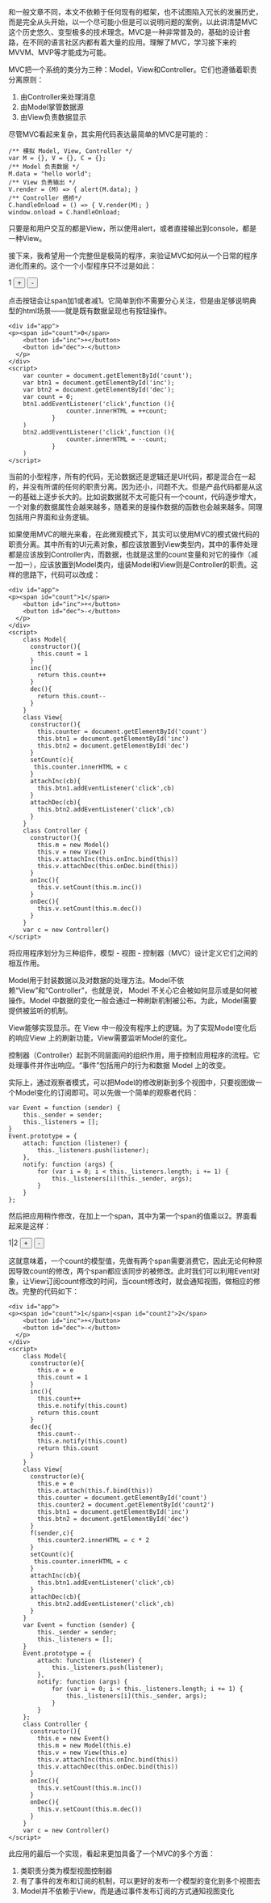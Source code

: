 和一般文章不同，本文不依赖于任何现有的框架，也不试图陷入冗长的发展历史，而是完全从头开始，以一个尽可能小但是可以说明问题的案例，以此讲清楚MVC这个历史悠久、变型极多的技术理念。MVC是一种非常普及的，基础的设计套路，在不同的语言社区内都有着大量的应用。理解了MVC，学习接下来的MVVM、MVP等才能成为可能。

MVC把一个系统的类分为三种：Model，View和Controller。它们也遵循着职责分离原则：

1. 由Controller来处理消息
2. 由Model掌管数据源
3. 由View负责数据显示

尽管MVC看起来复杂，其实用代码表达最简单的MVC是可能的：

    /** 模拟 Model, View, Controller */
    var M = {}, V = {}, C = {};
    /** Model 负责数据 */
    M.data = "hello world";
    /** View 负责输出 */
    V.render = (M) => { alert(M.data); }
    /** Controller 搭桥*/
    C.handleOnload = () => { V.render(M); }
    window.onload = C.handleOnload;

只要是和用户交互的都是View，所以使用alert，或者直接输出到console，都是一种View。

接下来，我希望用一个完整但是极简的程序，来验证MVC如何从一个日常的程序进化而来的。这个一个小型程序只不过是如此：

<div id="app">
<p><span id="count">1</span>
    <button id="inc">+</button>
    <button id="dec">-</button>
  </p>
</div>
点击按钮会让span加1或者减1。它简单到你不需要分心关注，但是由足够说明典型的html场景——就是既有数据呈现也有按钮操作。

    <div id="app">
    <p><span id="count">0</span>
        <button id="inc">+</button>
        <button id="dec">-</button>
      </p>
    </div>
    <script>
        var counter = document.getElementById('count');
        var btn1 = document.getElementById('inc');
        var btn2 = document.getElementById('dec');
        var count = 0;
        btn1.addEventListener('click',function (){
                    counter.innerHTML = ++count;
                }
        )
        btn2.addEventListener('click',function (){
                    counter.innerHTML = --count;
                }
        )
    </script>
    
当前的小型程序，所有的代码，无论数据还是逻辑还是UI代码，都是混合在一起的，并没有所谓的任何的职责分离。因为还小，问题不大。但是产品代码都是从这一的基础上逐步长大的。比如说数据就不太可能只有一个count，代码逐步增大，一个对象的数据属性会越来越多，随着来的是操作数据的函数也会越来越多。同理包括用户界面和业务逻辑。

如果使用MVC的眼光来看，在此微观模式下，其实可以使用MVC的模式做代码的职责分离。其中所有的UI元素对象，都应该放置到View类型内，其中的事件处理都是应该放到Controller内，而数据，也就是这里的count变量和对它的操作（减一加一），应该放置到Model类内，组装Model和View则是Controller的职责。这样的思路下，代码可以改成：

    <div id="app">
    <p><span id="count">1</span>
        <button id="inc">+</button>
        <button id="dec">-</button>
      </p>
    </div>
    <script>
        class Model{
          constructor(){
            this.count = 1
          }
          inc(){
            return this.count++
          }
          dec(){
            return this.count--
          }
        }
        class View{
          constructor(){
            this.counter = document.getElementById('count')
            this.btn1 = document.getElementById('inc')
            this.btn2 = document.getElementById('dec')
          }
          setCount(c){
           this.counter.innerHTML = c 
          }
          attachInc(cb){
            this.btn1.addEventListener('click',cb)
          }
          attachDec(cb){
            this.btn2.addEventListener('click',cb)
          }
        }
        class Controller {
          constructor(){
            this.m = new Model()
            this.v = new View()
            this.v.attachInc(this.onInc.bind(this))
            this.v.attachDec(this.onDec.bind(this))
          }
          onInc(){
            this.v.setCount(this.m.inc())
          }
          onDec(){
            this.v.setCount(this.m.dec())
          }
        }
        var c = new Controller()
    </script>


将应用程序划分为三种组件，模型 - 视图 - 控制器（MVC）设计定义它们之间的相互作用。

Model用于封装数据以及对数据的处理方法。Model不依赖“View”和“Controller”，也就是说， Model 不关心它会被如何显示或是如何被操作。Model 中数据的变化一般会通过一种刷新机制被公布。为此，Model需要提供被监听的机制。

View能够实现显示。在 View 中一般没有程序上的逻辑。为了实现Model变化后的响应View 上的刷新功能，View需要监听Model的变化。

控制器（Controller）起到不同层面间的组织作用，用于控制应用程序的流程。它处理事件并作出响应。“事件”包括用户的行为和数据 Model 上的改变。

实际上，通过观察者模式，可以把Model的修改刷新到多个视图中，只要视图做一个Model变化的订阅即可。可以先做一个简单的观察者代码：

    var Event = function (sender) {
        this._sender = sender;
        this._listeners = [];
    }
    Event.prototype = {
        attach: function (listener) {
            this._listeners.push(listener);
        },
        notify: function (args) {
            for (var i = 0; i < this._listeners.length; i += 1) {
                this._listeners[i](this._sender, args);
            }
        }
    };

然后把应用稍作修改，在加上一个span，其中为第一个span的值乘以2。界面看起来是这样：
<div id="app">
<p><span id="count">1</span>|<span id="count2">2</span>
    <button id="inc">+</button>
    <button id="dec">-</button>
  </p>
</div>
这就意味着，一个count的模型值，先做有两个span需要消费它，因此无论何种原因导致count的修改，两个span都应该同步的被修改。此时我们可以利用Event对象，让View订阅count修改的时间，当count修改时，就会通知视图，做相应的修改。完整的代码如下：

    <div id="app">
    <p><span id="count">1</span>|<span id="count2">2</span>
        <button id="inc">+</button>
        <button id="dec">-</button>
      </p>
    </div>
    <script>
        class Model{
          constructor(e){
            this.e = e
            this.count = 1
          }
          inc(){
            this.count++
            this.e.notify(this.count)
            return this.count
          }
          dec(){
            this.count--
            this.e.notify(this.count)
            return this.count
          }
        }
        class View{
          constructor(e){
            this.e = e
            this.e.attach(this.f.bind(this))
            this.counter = document.getElementById('count')
            this.counter2 = document.getElementById('count2')
            this.btn1 = document.getElementById('inc')
            this.btn2 = document.getElementById('dec')
          }
          f(sender,c){
            this.counter2.innerHTML = c * 2
          }
          setCount(c){
           this.counter.innerHTML = c 
          }
          attachInc(cb){
            this.btn1.addEventListener('click',cb)
          }
          attachDec(cb){
            this.btn2.addEventListener('click',cb)
          }
        }
        var Event = function (sender) {
            this._sender = sender;
            this._listeners = [];
        }
        Event.prototype = {
            attach: function (listener) {
                this._listeners.push(listener);
            },
            notify: function (args) {
                for (var i = 0; i < this._listeners.length; i += 1) {
                    this._listeners[i](this._sender, args);
                }
            }
        };
        class Controller {
          constructor(){
            this.e = new Event()
            this.m = new Model(this.e)
            this.v = new View(this.e)
            this.v.attachInc(this.onInc.bind(this))
            this.v.attachDec(this.onDec.bind(this))
          }
          onInc(){
            this.v.setCount(this.m.inc())
          }
          onDec(){
            this.v.setCount(this.m.dec())
          }
        }
        var c = new Controller()
    </script>
    
此应用的最后一个实现，看起来更加具备了一个MVC的多个方面：
1. 类职责分类为模型视图控制器
2. 有了事件的发布和订阅的机制，可以更好的发布一个模型的变化到多个视图去
3. Model并不依赖于View，而是通过事件发布订阅的方式通知视图变化